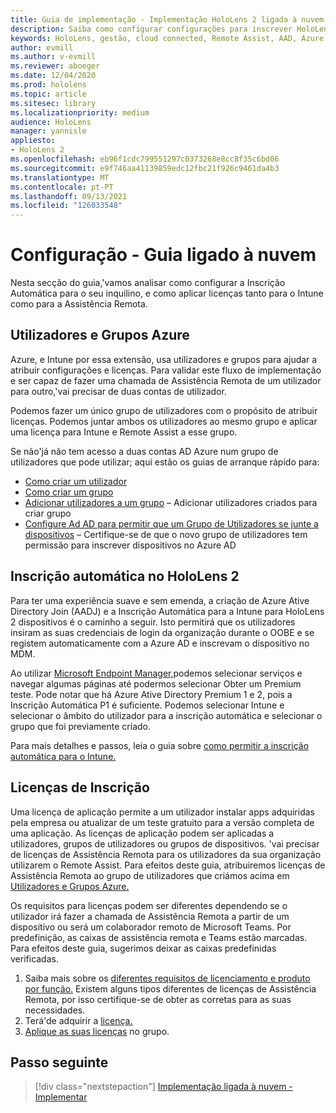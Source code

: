 ```yaml
---
title: Guia de implementação - Implementação HoloLens 2 ligada à nuvem em escala com Assistência Remota - Configuração
description: Saiba como configurar configurações para inscrever HoloLens dispositivos sobre uma rede Cloud Connected em escala com Remote Assist.
keywords: HoloLens, gestão, cloud connected, Remote Assist, AAD, Azure AD, MDM, Mobile Device Management
author: evmill
ms.author: v-evmill
ms.reviewer: aboeger
ms.date: 12/04/2020
ms.prod: hololens
ms.topic: article
ms.sitesec: library
ms.localizationpriority: medium
audience: HoloLens
manager: yannisle
appliesto:
- HoloLens 2
ms.openlocfilehash: eb96f1cdc799551297c0373268e8cc8f35c6bd06
ms.sourcegitcommit: e9f746aa41139859edc12fbc21f926c9461da4b3
ms.translationtype: MT
ms.contentlocale: pt-PT
ms.lasthandoff: 09/13/2021
ms.locfileid: "126033548"
---
```

# <a name="configure---cloud-connected-guide"></a>Configuração - Guia ligado à nuvem

Nesta secção do guia,&#39;vamos analisar como configurar a Inscrição Automática para o seu inquilino, e como aplicar licenças tanto para o Intune como para a Assistência Remota.

## <a name="azure-users-and-groups"></a>Utilizadores e Grupos Azure

Azure, e Intune por essa extensão, usa utilizadores e grupos para ajudar a atribuir configurações e licenças. Para validar este fluxo de implementação e ser capaz de fazer uma chamada de Assistência Remota de um utilizador para outro,&#39;vai precisar de duas contas de utilizador.

Podemos fazer um único grupo de utilizadores com o propósito de atribuir licenças. Podemos juntar ambos os utilizadores ao mesmo grupo e aplicar uma licença para Intune e Remote Assist a esse grupo.

Se não&#39;já não tem acesso a duas contas AD Azure num grupo de utilizadores que pode utilizar; aqui estão os guias de arranque rápido para:

- [Como criar um utilizador](/mem/intune/fundamentals/quickstart-create-user)
- [Como criar um grupo](/mem/intune/fundamentals/quickstart-create-group)
- [Adicionar utilizadores a um grupo](/azure/active-directory/fundamentals/active-directory-groups-members-azure-portal) – Adicionar utilizadores criados para criar grupo
- [Configure Ad AD para permitir que um Grupo de Utilizadores se junte a dispositivos](/azure/active-directory/devices/azureadjoin-plan#configure-your-device-settings) – Certifique-se de que o novo grupo de utilizadores tem permissão para inscrever dispositivos no Azure AD

## <a name="auto-enrollment-on-hololens-2"></a>Inscrição automática no HoloLens 2

Para ter uma experiência suave e sem emenda, a criação de Azure Ative Directory Join (AADJ) e a Inscrição Automática para a Intune para HoloLens 2 dispositivos é o caminho a seguir. Isto permitirá que os utilizadores insiram as suas credenciais de login da organização durante o OOBE e se registem automaticamente com a Azure AD e inscrevam o dispositivo no MDM.

Ao utilizar [Microsoft Endpoint Manager,](https://endpoint.microsoft.com/#home)podemos selecionar serviços e navegar algumas páginas até podermos selecionar Obter um Premium teste. Pode notar que há Azure Ative Directory Premium 1 e 2, pois a Inscrição Automática P1 é suficiente. Podemos selecionar Intune e selecionar o âmbito do utilizador para a inscrição automática e selecionar o grupo que foi previamente criado.

Para mais detalhes e passos, leia o guia sobre [como permitir a inscrição automática para o Intune.](/mem/intune/enrollment/quickstart-setup-auto-enrollment)

## <a name="application-licenses"></a>Licenças de Inscrição

Uma licença de aplicação permite a um utilizador instalar apps adquiridas pela empresa ou atualizar de um teste gratuito para a versão completa de uma aplicação. As licenças de aplicação podem ser aplicadas a utilizadores, grupos de utilizadores ou grupos de dispositivos. &#39;vai precisar de licenças de Assistência Remota para os utilizadores da sua organização utilizarem o Remote Assist. Para efeitos deste guia, atribuiremos licenças de Assistência Remota ao grupo de utilizadores que criámos acima em [Utilizadores e Grupos Azure.](hololens2-cloud-connected-configure.md#azure-users-and-groups)

Os requisitos para licenças podem ser diferentes dependendo se o utilizador irá fazer a chamada de Assistência Remota a partir de um dispositivo ou será um colaborador remoto de Microsoft Teams. Por predefinição, as caixas de assistência remota e Teams estão marcadas. Para efeitos deste guia, sugerimos deixar as caixas predefinidas verificadas.

1. Saiba mais sobre os [diferentes requisitos de licenciamento e produto por função.](/dynamics365/mixed-reality/remote-assist/requirements#licensing-and-product-requirements-per-role) Existem alguns tipos diferentes de licenças de Assistência Remota, por isso certifique-se de obter as corretas para as suas necessidades.
2. Terá&#39;de adquirir a [licença.](/dynamics365/mixed-reality/remote-assist/buy-remote-assist)
3. [Aplique as suas licenças](/dynamics365/mixed-reality/remote-assist/deploy-remote-assist) no grupo.

## <a name="next-step"></a>Passo seguinte

> [!div class="nextstepaction"]
> [Implementação ligada à nuvem - Implementar](hololens2-cloud-connected-deploy.md)
